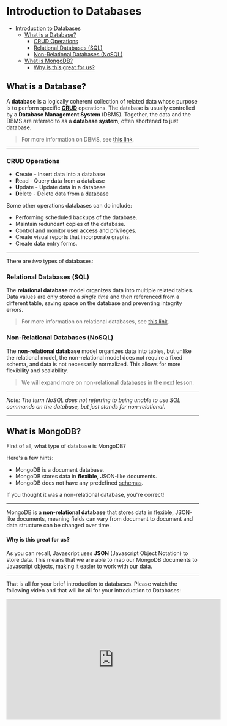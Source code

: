 # Introduction to Databases

- [Introduction to Databases](#introduction-to-databases)
  - [What is a Database?](#what-is-a-database)
    - [CRUD Operations](#crud-operations)
    - [Relational Databases (SQL)](#relational-databases-sql)
    - [Non-Relational Databases (NoSQL)](#non-relational-databases-nosql)
  - [What is MongoDB?](#what-is-mongodb)
      - [Why is this great for us?](#why-is-this-great-for-us)


## What is a Database?

A **database** is a logically coherent collection of related data whose purpose is to perform specific [**CRUD**](#crud-operations) operations. The database is usually controlled by a **Database Management System** (DBMS). Together, the data and the DBMS are referred to as a **database system**, often shortened to just database.

> For more information on DBMS, see [this link](https://www.appdynamics.com/topics/database-management-systems#~1-what-is-dbms).

---

### CRUD Operations
- **C**reate - Insert data into a database
- **R**ead - Query data from a database
- **U**pdate - Update data in a database
- **D**elete - Delete data from a database

Some other operations databases can do include:

- Performing scheduled backups of the database.
- Maintain redundant copies of the database.
- Control and monitor user access and privileges.
- Create visual reports that incorporate graphs.
- Create data entry forms.

---


There are *two* types of databases:

### Relational Databases (SQL)

The **relational database** model organizes data into multiple related tables. Data values are only stored a *single time* and then referenced from a different table, saving space on the database and preventing integrity errors.

> For more information on relational databases, see [this link](https://www.oracle.com/database/what-is-a-relational-database/). 

### Non-Relational Databases (NoSQL)

The **non-relational database** model organizes data into tables, but unlike the relational model, the non-relational model does not require a fixed schema, and data is not necessarily normalized. This allows for more flexibility and scalability.

> We will expand more on non-relational databases in the next lesson.

---

*Note: The term NoSQL does not referring to being unable to use SQL commands on the database, but just stands for non-relational*.

---

## What is MongoDB?

First of all, what type of database is MongoDB?

Here's a few hints:
- MongoDB is a document database.
- MongoDB stores data in **flexible**, JSON-like documents.
- MongoDB does not have any predefined [schemas](https://www.ibm.com/topics/database-schema).

If you thought it was a non-relational database, you're correct!

---

MongoDB is a **non-relational database** that stores data in flexible, JSON-like documents, meaning fields can vary from document to document and data structure can be changed over time.

#### Why is this great for us?

As you can recall, Javascript uses **JSON** (Javascript Object Notation) to store data. This means that we are able to map our MongoDB documents to Javascript objects, making it easier to work with our data.

---

That is all for your brief introduction to databases. Please watch the following video and that will be all for your introduction to Databases:

<iframe width="560" height="315" src="https://www.youtube.com/embed/0buKQHokLK8?si=qoR6O1dgltQ3igNw" title="YouTube video player" frameborder="0" allow="accelerometer; autoplay; clipboard-write; encrypted-media; gyroscope; picture-in-picture; web-share" allowfullscreen></iframe>
